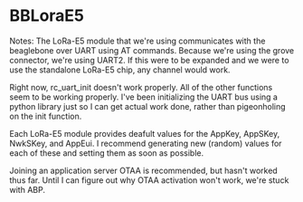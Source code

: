 # BBLoraE5

Notes: The LoRa-E5 module that we're using communicates with the beaglebone over UART using AT commands. Because we're using the grove connector, we're
using UART2. If this were to be expanded and we were to use the standalone LoRa-E5 chip, any channel would work.

Right now, rc_uart_init doesn't work properly. All of the other functions seem to be working properly. I've been initializing the UART bus
using a python library just so I can get actual work done, rather than pigeonholing on the init function.

Each LoRa-E5 module provides deafult values for the AppKey, AppSKey, NwkSKey, and AppEui. I recommend generating new (random) values for each
of these and setting them as soon as possible.

Joining an application server OTAA is recommended, but hasn't worked thus far. Until I can figure out why OTAA activation won't work, we're stuck
with ABP.